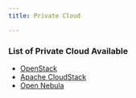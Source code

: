 ```yaml
---
title: Private Cloud

---
```


### List of Private Cloud Available

- [OpenStack](https://www.openstack.org/)
- [Apache CloudStack](https://cloudstack.apache.org/)
- [Open Nebula](https://opennebula.io/)